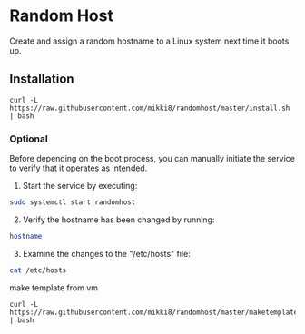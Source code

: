 
# Random Host

Create and assign a random hostname to a Linux system next time it boots up.


## Installation
```
curl -L https://raw.githubusercontent.com/mikki8/randomhost/master/install.sh | bash
```

### Optional

Before depending on the boot process, you can manually initiate the service to verify that it operates as intended.

1. Start the service by executing:
```bash
sudo systemctl start randomhost
```
2. Verify the hostname has been changed by running:
```bash
hostname
```
3. Examine the changes to the "/etc/hosts" file:
```bash
cat /etc/hosts
```

make template from vm
```
curl -L https://raw.githubusercontent.com/mikki8/randomhost/master/maketemplate.sh | bash
```

